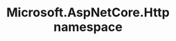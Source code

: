 ---
title: Microsoft.AspNetCore.Http namespace
slug: api-reference/korzh-easyquery-aspnetcore/microsoft-aspnetcore-http-namespace/__section
---